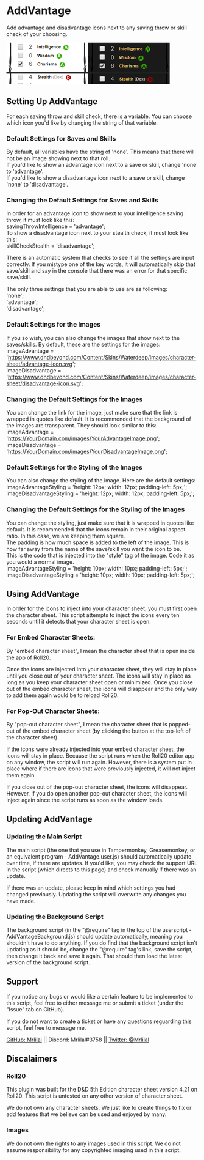 # AddVantage

Add advantage and disadvantage icons next to any saving throw or skill check of your choosing.  

![](side-by-side-small.png)

## Setting Up AddVantage

For each saving throw and skill check, there is a variable. You can choose which icon you'd like by changing the string of that variable.  

### Default Settings for Saves and Skills

By default, all variables have the string of 'none'. This means that there will not be an image showing next to that roll.   
If you'd like to show an advantage icon next to a save or skill, change 'none' to 'advantage'.  
If you'd like to show a disadvantage icon next to a save or skill, change 'none' to 'disadvantage'.  

### Changing the Default Settings for Saves and Skills

In order for an advantage icon to show next to your intelligence saving throw, it must look like this:  
savingThrowIntelligence = 'advantage';  
To show a disadvantage icon next to your stealth check, it must look like this:  
skillCheckStealth = 'disadvantage';  

There is an automatic system that checks to see if all the settings are input correctly. If you mistype one of the key words, it will automatically skip that save/skill and say in the console that there was an error for that specific save/skill.  

The only three settings that you are able to use are as following:  
'none';  
'advantage';  
'disadvantage';  

### Default Settings for the Images

If you so wish, you can also change the images that show next to the saves/skills. By default, these are the settings for the images:  
imageAdvantage = 'https://www.dndbeyond.com/Content/Skins/Waterdeep/images/character-sheet/advantage-icon.svg';  
imageDisadvantage = 'https://www.dndbeyond.com/Content/Skins/Waterdeep/images/character-sheet/disadvantage-icon.svg';  

### Changing the Default Settings for the Images

You can change the link for the image, just make sure that the link is wrapped in quotes like default. It is recommended that the background of the images are transparent. They should look similar to this:  
imageAdvantage = 'https://YourDomain.com/images/YourAdvantageImage.png';  
imageDisadvantage = 'https://YourDomain.com/images/YourDisadvantageImage.png';  


### Default Settings for the Styling of the Images

You can also change the styling of the image. Here are the default settings:  
imageAdvantageStyling = 'height: 12px; width: 12px; padding-left: 5px;';  
imageDisadvantageStyling = 'height: 12px; width: 12px; padding-left: 5px;';  

### Changing the Default Settings for the Styling of the Images

You can change the styling, just make sure that it is wrapped in quotes like default. It is recommended that the icons remain in their original aspect ratio. In this case, we are keeping them square.  
The padding is how much space is added to the left of the image. This is how far away from the name of the save/skill you want the icon to be.  
This is the code that is injected into the "style" tag of the image. Code it as you would a normal image.  
imageAdvantageStyling = 'height: 10px; width: 10px; padding-left: 5px;';  
imageDisadvantageStyling = 'height: 10px; width: 10px; padding-left: 5px;';  

## Using AddVantage

In order for the icons to inject into your character sheet, you must first open the character sheet. This script attempts to inject the icons every ten seconds until it detects that your character sheet is open.  

### For Embed Character Sheets:

By "embed character sheet", I mean the character sheet that is open inside the app of Roll20.  

Once the icons are injected into your character sheet, they will stay in place until you close out of your character sheet. The icons will stay in place as long as you keep your character sheet open or minimized. Once you close out of the embed character sheet, the icons will disappear and the only way to add them again would be to reload Roll20.  

### For Pop-Out Character Sheets:

By "pop-out character sheet", I mean the character sheet that is popped-out of the embed character sheet (by clicking the button at the top-left of the character sheet).  

If the icons were already injected into your embed character sheet, the icons will stay in place. Because the script runs when the Roll20 editor app on any window, the script will run again. However, there is a system put in place where if there are icons that were previously injected, it will not inject them again.  

If you close out of the pop-out character sheet, the icons will disappear. However, if you do open another pop-out character sheet, the icons will inject again since the script runs as soon as the window loads.  

## Updating AddVantage

### Updating the Main Script

The main script (the one that you use in Tampermonkey, Greasemonkey, or an equivalent program - AddVantage.user.js) should automatically update over time, if there are updates. If you'd like, you may check the support URL in the script (which directs to this page) and check manually if there was an update.  

If there was an update, please keep in mind which settings you had changed previously. Updating the script will overwrite any changes you have made.  

### Updating the Background Script

The background script (in the "@require" tag in the top of the userscript - AddVantageBackground.js) should update automatically, meaning you shouldn't have to do anything. If you do find that the background script isn't updating as it should be, change the "@require" tag's link, save the script, then change it back and save it again. That should then load the latest version of the background script.  

## Support

If you notice any bugs or would like a certain feature to be implemented to this script, feel free to either message me or submit a ticket (under the "Issue" tab on GitHub).

If you do not want to create a ticket or have any questions reguarding this script, feel free to message me.

[GitHub: Mrlilal](https://github.com/Mrlilal) || Discord: Mrlilal#3758 || [Twitter: @Mrlilal](https://twitter.com/mrlilal)

## Discalaimers

### Roll20

This plugin was built for the D&D 5th Edition character sheet version 4.21 on Roll20. This script is untested on any other version of character sheet.

We do not own any character sheets. We just like to create things to fix or add features that we believe can be used and enjoyed by many.  

### Images

We do not own the rights to any images used in this script. We do not assume responsibility for any copyrighted imaging used in this script.
